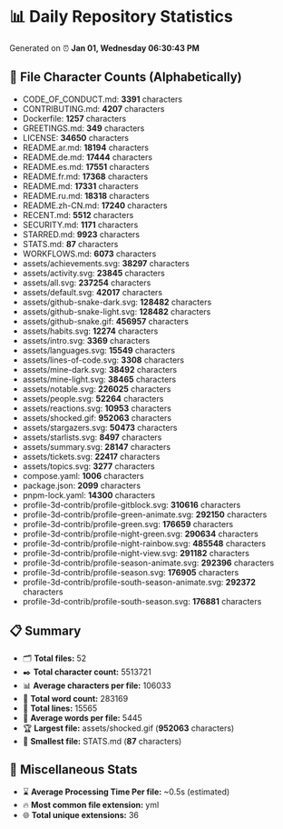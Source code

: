 # 📊 Daily Repository Statistics
Generated on ⏰ **Jan 01, Wednesday 06:30:43 PM**

## 📂 File Character Counts (Alphabetically)
- CODE_OF_CONDUCT.md: **3391** characters
- CONTRIBUTING.md: **4207** characters
- Dockerfile: **1257** characters
- GREETINGS.md: **349** characters
- LICENSE: **34650** characters
- README.ar.md: **18194** characters
- README.de.md: **17444** characters
- README.es.md: **17551** characters
- README.fr.md: **17368** characters
- README.md: **17331** characters
- README.ru.md: **18318** characters
- README.zh-CN.md: **17240** characters
- RECENT.md: **5512** characters
- SECURITY.md: **1171** characters
- STARRED.md: **9923** characters
- STATS.md: **87** characters
- WORKFLOWS.md: **6073** characters
- assets/achievements.svg: **38297** characters
- assets/activity.svg: **23845** characters
- assets/all.svg: **237254** characters
- assets/default.svg: **42017** characters
- assets/github-snake-dark.svg: **128482** characters
- assets/github-snake-light.svg: **128482** characters
- assets/github-snake.gif: **456957** characters
- assets/habits.svg: **12274** characters
- assets/intro.svg: **3369** characters
- assets/languages.svg: **15549** characters
- assets/lines-of-code.svg: **3308** characters
- assets/mine-dark.svg: **38492** characters
- assets/mine-light.svg: **38465** characters
- assets/notable.svg: **226025** characters
- assets/people.svg: **52264** characters
- assets/reactions.svg: **10953** characters
- assets/shocked.gif: **952063** characters
- assets/stargazers.svg: **50473** characters
- assets/starlists.svg: **8497** characters
- assets/summary.svg: **28147** characters
- assets/tickets.svg: **22417** characters
- assets/topics.svg: **3277** characters
- compose.yaml: **1006** characters
- package.json: **2099** characters
- pnpm-lock.yaml: **14300** characters
- profile-3d-contrib/profile-gitblock.svg: **310616** characters
- profile-3d-contrib/profile-green-animate.svg: **292150** characters
- profile-3d-contrib/profile-green.svg: **176659** characters
- profile-3d-contrib/profile-night-green.svg: **290634** characters
- profile-3d-contrib/profile-night-rainbow.svg: **485548** characters
- profile-3d-contrib/profile-night-view.svg: **291182** characters
- profile-3d-contrib/profile-season-animate.svg: **292396** characters
- profile-3d-contrib/profile-season.svg: **176905** characters
- profile-3d-contrib/profile-south-season-animate.svg: **292372** characters
- profile-3d-contrib/profile-south-season.svg: **176881** characters

## 📋 Summary
- 🗂️ **Total files:** 52
- ✒️ **Total character count:** 5513721
- 📊 **Average characters per file:** 106033
- 📝 **Total word count:** 283169
- 🧾 **Total lines:** 15565
- 📐 **Average words per file:** 5445
- 🏆 **Largest file:** assets/shocked.gif (**952063** characters)
- 🥉 **Smallest file:** STATS.md (**87** characters)

## 🌟 Miscellaneous Stats
- ⌛ **Average Processing Time Per file:** ~0.5s (estimated)
- 🔥 **Most common file extension:** yml
- 🌐 **Total unique extensions:** 36
